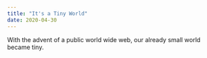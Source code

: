 ```yaml
---
title: "It's a Tiny World"
date: 2020-04-30
---
```

With the advent of a public world wide web, our already small world became tiny.
